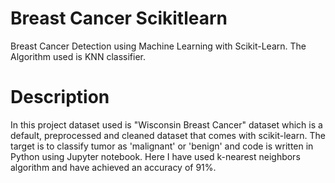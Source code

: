 # Breast Cancer Scikitlearn
Breast Cancer Detection using Machine Learning with Scikit-Learn. The Algorithm used is KNN classifier.

# Description
In this project dataset used is "Wisconsin Breast Cancer" dataset which is a default, preprocessed and cleaned dataset that comes with scikit-learn. The target is to classify tumor as 'malignant' or 'benign' and code is written in Python using Jupyter notebook. Here I have used k-nearest neighbors algorithm and have achieved an accuracy of 91%.
